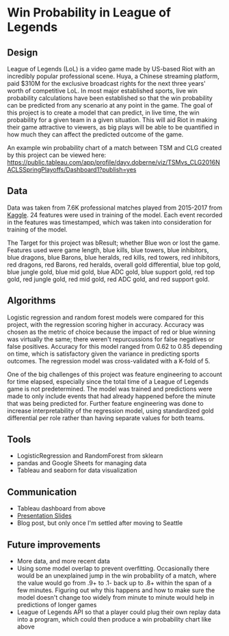 # Win Probability in League of Legends
## Design
League of Legends (LoL) is a video game made by US-based Riot with an incredibly popular professional scene. Huya, a Chinese streaming platform, paid $310M for the exclusive broadcast rights for the next three years' worth of competitive LoL. In most major established sports, live win probability calculations have been established so that the win probability can be predicted from any scenario at any point in the game. The goal of this project is to create a model that can predict, in live time, the win probability for a given team in a given situation. This will aid Riot in making their game attractive to viewers, as big plays will be able to be quantified in how much they can affect the predicted outcome of the game.

An example win probability chart of a match between TSM and CLG created by this project can be viewed here: https://public.tableau.com/app/profile/dayv.doberne/viz/TSMvs_CLG2016NACLSSpringPlayoffs/Dashboard1?publish=yes
## Data
Data was taken from 7.6K professional matches played from 2015-2017 from [Kaggle](https://www.kaggle.com/chuckephron/leagueoflegends). 24 features were used in training of the model. Each event recorded in the features was timestamped, which was taken into consideration for training of the model.

The Target for this project was bResult; whether Blue won or lost the game. Features used were game length, blue kills, blue towers, blue inhibitors, blue dragons, blue Barons, blue heralds, red kills, red towers, red inhibitors, red dragons, red Barons, red heralds, overall gold differential, blue top gold, blue jungle gold, blue mid gold, blue ADC gold, blue support gold, red top gold, red jungle gold, red mid gold, red ADC gold, and red support gold.
## Algorithms
Logistic regression and random forest models were compared for this project, with the regression scoring higher in accuracy. Accuracy was chosen as the metric of choice because the impact of red or blue winning was virtually the same; there weren't repurcussions for false negatives or false positives. Accuracy for this model ranged from 0.62 to 0.85 depending on time, which is satisfactory given the variance in predicting sports outcomes. The regression model was cross-validated with a K-fold of 5.

One of the big challenges of this project was feature engineering to account for time elapsed, especially since the total time of a League of Legends game is not predetermined. The model was trained and predictions were made to only include events that had already happened before the minute that was being predicted for. Further feature engineering was done to increase interpretability of the regression model, using standardized gold differential per role rather than having separate values for both teams.
## Tools
* LogisticRegression and RandomForest from sklearn
* pandas and Google Sheets for managing data
* Tableau and seaborn for data visualization
## Communication
* Tableau dashboard from above
* [Presentation Slides](league_of_legends_win_probability.pdf)
* Blog post, but only once I'm settled after moving to Seattle
## Future improvements
* More data, and more recent data
* Using some model overlap to prevent overfitting. Occasionally there would be an unexplained jump in the win probability of a match, where the value would go from .9+ to .1- back up to .8+ within the span of a few minutes. Figuring out why this happens and how to make sure the model doesn't change too widely from minute to minute would help in predictions of longer games
* League of Legends API so that a player could plug their own replay data into a program, which could then produce a win probability chart like above
